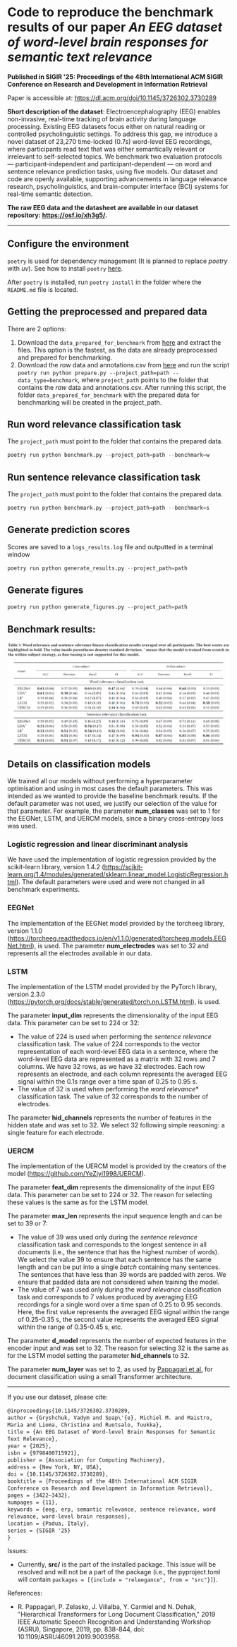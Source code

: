 # Code to reproduce the benchmark results of our paper *An EEG dataset of word-level brain responses for semantic text relevance*

**Published in SIGIR '25: Proceedings of the 48th International ACM SIGIR Conference on Research and Development in Information Retrieval**

Paper is accessible at: https://dl.acm.org/doi/10.1145/3726302.3730289

**Short description of the dataset**: Electroencephalography (EEG) enables non-invasive, real-time tracking of brain activity during language processing. Existing EEG datasets focus either on natural reading or controlled psycholinguistic settings. To address this gap, we introduce a novel dataset of 23,270 time-locked (0.7s) word-level EEG recordings, where participants read text that was either semantically relevant or irrelevant to self-selected topics. We benchmark two evaluation protocols — participant-independent and participant-dependent — on word and sentence relevance prediction tasks, using five models. Our dataset and code are openly available, supporting advancements in language relevance research, psycholinguistics, and brain-computer interface (BCI) systems for real-time semantic detection.

**The raw EEG data and the datasheet are available in our dataset repository: https://osf.io/xh3g5/.**

---

## Configure the environment
``poetry`` is used for dependency management (It is planned to replace *poetry* with *uv*).
See how to install ``poetry`` [here][2].

After ``poetry`` is installed, run ``poetry install`` in the folder where the ``README.md`` file is located.


## Getting the preprocessed and prepared data
There are 2 options:
1. Download the ``data_prepared_for_benchmark`` from [here][3] and extract the files.
This option is the fastest, as the data are already preprocessed and prepared for benchmarking.
2. Download the *raw* data and annotations.csv from [here][5] and 
run the script ``poetry run python prepare.py --project_path=path --data_type=benchmark``,
where ``project_path`` points to the folder that contains the *raw* data and annotations.csv.
After running this script, the folder ``data_prepared_for_benchmark``
with the prepared data for benchmarking will be created in the project_path.

## Run word relevance classification task

The ``project_path`` must point to the folder that contains the prepared data.
```py
poetry run python benchmark.py --project_path=path --benchmark=w
```

## Run sentence relevance classification task

The ``project_path`` must point to the folder that contains the prepared data.
```py
poetry run python benchmark.py --project_path=path --benchmark=s
```

## Generate prediction scores
Scores are saved to a ``logs_results.log`` file and outputted in a terminal window

```py
poetry run python generate_results.py --project_path=path
```

## Generate figures
```py
poetry run python generate_figures.py --project_path=path
```

## Benchmark results:

![Benchmark results](results.PNG)

## Details on classification models
We trained all our models without performing a hyperparameter optimisation and using in most cases the default parameters. 
This was intended as we wanted to provide the baseline benchmark results. 
If the default parameter was not used, we justify our selection of the value for that parameter. 
For example, the parameter **num\_classes** was set to 1 for the EEGNet, LSTM, and UERCM models, 
since a binary cross-entropy loss was used.

### Logistic regression and linear discriminant analysis
We have used the implementation of logistic regression provided by the scikit-learn library,
version 1.4.2 (https://scikit-learn.org/1.4/modules/generated/sklearn.linear_model.LogisticRegression.html).
The default parameters were used and were not changed in all benchmark experiments.

### EEGNet
The implementation of the EEGNet model provided by the torcheeg library,
version 1.1.0 (https://torcheeg.readthedocs.io/en/v1.1.0/generated/torcheeg.models.EEGNet.html), is used.
The parameter **num_electrodes** was set to 32 and represents all the electrodes available in our data.

### LSTM
The implementation of the LSTM model provided by the PyTorch library, 
version 2.3.0 (https://pytorch.org/docs/stable/generated/torch.nn.LSTM.html), is used.

The parameter **input_dim** represents the dimensionality of the input EEG data.
This parameter can be set to 224 or 32:
- The value of 224 is used when performing the *sentence relevance* classification task. 
The value of 224 corresponds to the vector representation of each word-level EEG data in a sentence, 
where the word-level EEG data are represented as a matrix with 32 rows and 7 columns. 
We have 32 rows, as we have 32 electrodes. Each row represents an electrode, 
and each column represents the averaged EEG signal within the 0.1s range over a time span of 0.25 to 0.95 s.  
- The value of 32 is used when performing the *word relevance** classification task. 
The value of 32 corresponds to the number of electrodes.

The parameter **hid_channels** represents the number of features in the hidden state and was set to 32. 
We select 32 following simple reasoning: a single feature for each electrode. 

### UERCM
The implementation of the UERCM model is provided by the creators of the model (https://github.com/YeZiyi1998/UERCM).

The parameter **feat_dim** represents the dimensionality of the input EEG data. 
This parameter can be set to 224 or 32. The reason for selecting these values is the same as for the LSTM model.

The parameter **max_len** represents the input sequence length and can be set to 39 or 7:
- The value of 39 was used only during the *sentence relevance* classification task 
and corresponds to the longest sentence in all documents (i.e., the sentence that has the highest number of words). 
We select the value 39 to ensure that each sentence has the same length and 
can be put into a single *batch* containing many sentences. 
The sentences that have less than 39 words are padded with zeros. 
We ensure that padded data are not considered when training the model. 
- The value of 7 was used only during the *word relevance* classification task and 
corresponds to 7 values produced by averaging EEG recordings for a single word over a time span of 0.25 to 0.95 seconds.
Here, the first value represents the averaged EEG signal within the range of 0.25-0.35 s, 
the second value represents the averaged EEG signal within the range of 0.35-0.45 s, etc.

The parameter **d_model** represents the number of expected features in the encoder input and was set to 32. 
The reason for selecting 32 is the same as for the LSTM model setting the parameter **hid_channels** to 32. 

The parameter **num_layer** was set to 2, as used by [Pappagari et al.][4] for document classification 
using a small Transformer architecture.

---

If you use our dataset, please cite:
```
@inproceedings{10.1145/3726302.3730289,
author = {Gryshchuk, Vadym and Spap\'{e}, Michiel M. and Maistro, Maria and Lioma, Christina and Ruotsalo, Tuukka},
title = {An EEG Dataset of Word-level Brain Responses for Semantic Text Relevance},
year = {2025},
isbn = {9798400715921},
publisher = {Association for Computing Machinery},
address = {New York, NY, USA},
doi = {10.1145/3726302.3730289},
booktitle = {Proceedings of the 48th International ACM SIGIR Conference on Research and Development in Information Retrieval},
pages = {3422–3432},
numpages = {11},
keywords = {eeg, erp, semantic relevance, sentence relevance, word relevance, word-level brain responses},
location = {Padua, Italy},
series = {SIGIR '25}
}
```

  [1]: https://huggingface.co/datasets/Quoron/EEG-semantic-text-relevance
  [2]: https://python-poetry.org/docs/#installation
  [3]: https://drive.proton.me/urls/2TWQXJW2C4#9G2lbi7SuGFE
  [4]: https://arxiv.org/abs/1910.10781
  [5]: https://osf.io/xh3g5/

Issues:
- Currently, **src/** is the part of the installed package. This issue will be resolved and will not be a part of the package
(i.e., the pyproject.toml will contain ``packages = [{include = "releegance", from = "src"}]``).

References:

- R. Pappagari, P. Zelasko, J. Villalba, Y. Carmiel and N. Dehak, "Hierarchical Transformers for Long Document Classification," 2019 IEEE Automatic Speech Recognition and Understanding Workshop (ASRU), Singapore, 2019, pp. 838-844, doi: 10.1109/ASRU46091.2019.9003958.
